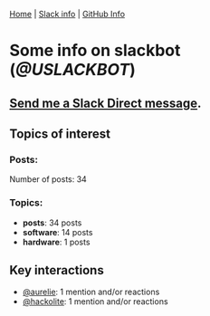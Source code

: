 [Home](https://kelu124.github.io/echommunity/) | [Slack info](https://kelu124.github.io/echommunity/) | [GitHub Info](https://kelu124.github.io/echommunity/github.html)

# Some info on __slackbot__ (_@USLACKBOT_)


## [Send me a Slack Direct message](https://echopen.slack.com/messages/@slackbot/).

## Topics of interest

### Posts: 

Number of posts: 34

### Topics:

* __posts__: 34 posts
* __software__: 14 posts
* __hardware__: 1 posts

## Key interactions 

* [@aurelie](./U37GZRZU6.md): 1 mention and/or reactions
* [@hackolite](./U20C8CKTL.md): 1 mention and/or reactions
